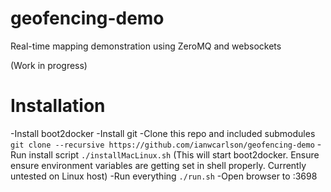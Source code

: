 # geofencing-demo
Real-time mapping demonstration using ZeroMQ and websockets

(Work in progress)

# Installation

-Install boot2docker
-Install git
-Clone this repo and included submodules `git clone --recursive https://github.com/ianwcarlson/geofencing-demo`
-Run install script `./installMacLinux.sh` (This will start boot2docker.  Ensure ensure environment variables are getting set in shell properly.  Currently untested on Linux host)
-Run everything `./run.sh`
-Open browser to <boot2docker IP>:3698